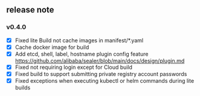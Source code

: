 ## release note

### v0.4.0

- [x] Fixed lite Build not cache images in manifest/*.yaml
- [x] Cache docker image for build
- [x] Add etcd, shell, label, hostname plugin config feature
  https://github.com/alibaba/sealer/blob/main/docs/design/plugin.md
- [x] Fixed not requiring login except for Cloud build
- [x] Fixed build to support submitting private registry account passwords
- [x] Fixed exceptions when executing kubectl or helm commands during lite builds